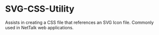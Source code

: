 # SVG-CSS-Utility
Assists in creating a CSS file that references an SVG Icon file.  Commonly used in NetTalk web applications.
